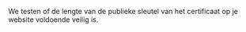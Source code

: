 We testen of de lengte van de publieke sleutel van het certificaat op je website voldoende veilig is. 
